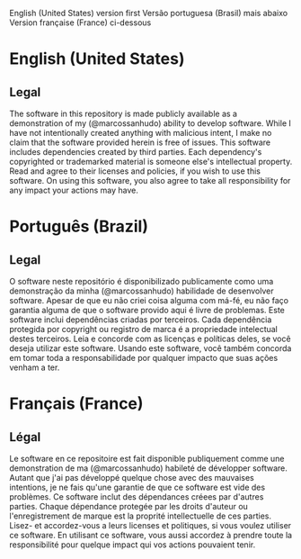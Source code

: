 English (United States) version first
Versão portuguesa (Brasil) mais abaixo
Version française (France) ci-dessous

# English (United States)
## Legal
The software in this repository is made publicly available as a demonstration of my (@marcossanhudo) ability to develop software. While I have not intentionally created anything with malicious intent, I make no claim that the software provided herein is free of issues.
This software includes dependencies created by third parties. Each dependency's copyrighted or trademarked material is someone else's intellectual property. Read and agree to their licenses and policies, if you wish to use this software.
On using this software, you also agree to take all responsibility for any impact your actions may have.

# Português (Brazil)
## Legal
O software neste repositório é disponibilizado publicamente como uma demonstração da minha (@marcossanhudo) habilidade de desenvolver software. Apesar de que eu não criei coisa alguma com má-fé, eu não faço garantia alguma de que o software provido aqui é livre de problemas.
Este software inclui dependências criadas por terceiros. Cada dependência protegida por copyright ou registro de marca é a propriedade intelectual destes terceiros. Leia e concorde com as licenças e políticas deles, se você deseja utilizar este software.
Usando este software, você também concorda em tomar toda a responsabilidade por qualquer impacto que suas ações venham a ter.

# Français (France)
## Légal
Le software en ce repositoire est fait disponible publiquement comme une demonstration de ma (@marcossanhudo) habileté de développer software. Autant que j'ai pas développé quelque chose avec des mauvaises intentions, je ne fais qu'une garantie de que ce software est vide des problèmes.
Ce software inclut des dépendances créees par d'autres parties. Chaque dépendance protegée par les droits d'auteur ou l'enregistrement de marque est la proprité intellectuelle de ces parties. Lisez- et accordez-vous a leurs licenses et politiques, si vous voulez utiliser ce software.
En utilisant ce software, vous aussi accordez à prendre toute la responsibilité pour quelque impact qui vos actions pouvaient tenir.
